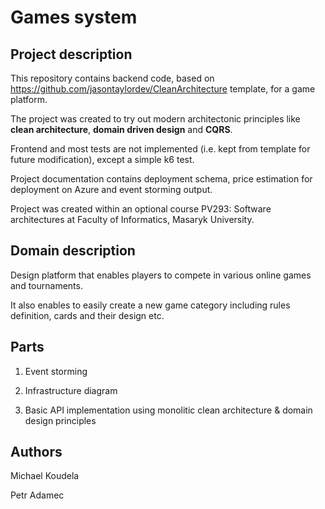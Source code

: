 # Games system

## Project description

This repository contains backend code, based on https://github.com/jasontaylordev/CleanArchitecture template, for a game platform. 

The project was created to try out modern architectonic principles like **clean architecture**, **domain driven design** and **CQRS**.

Frontend and most tests are not implemented (i.e. kept from template for future modification), except a simple k6 test.

Project documentation contains deployment schema, price estimation for deployment on Azure and event storming output. 

Project was created within an optional course PV293: Software architectures at Faculty of Informatics, Masaryk University.

## Domain description

Design platform that enables players to compete in various online games and tournaments.

It also enables to easily create a new game category including rules definition, cards and their design etc.

## Parts

1. Event storming

2. Infrastructure diagram

3. Basic API implementation using monolitic clean architecture & domain design principles

## Authors

Michael Koudela

Petr Adamec